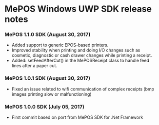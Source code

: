 MePOS Windows UWP SDK release notes
================================

### MePOS 1.1.0 SDK (August 30, 2017)
- Added support to generic EPOS-based printers.
- Improved stability when printing and doing I/O changes such as cosmetic, diagnostic or cash drawer changes while printing a receipt.
- Added: setFeedAfterCut() in the MePOSReceipt class to handle feed lines after a paper cut.

### MePOS 1.0.1 SDK (August 30, 2017)
- Fixed an issue related to wifi communication of complex receipts (bmp images printing slow or malfunctioning)

### MePOS 1.0.0 SDK (July 05, 2017)
- First commit based on port from MePOS SDK for .Net Framework
